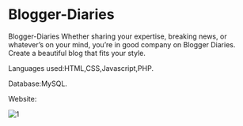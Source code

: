 # Blogger-Diaries
Blogger-Diaries Whether sharing your expertise, breaking news, or whatever’s on your mind, you’re in good company on Blogger Diaries. Create a beautiful blog that fits your style.   



Languages used:HTML,CSS,Javascript,PHP.    

Database:MySQL.

Website:

![1](https://user-images.githubusercontent.com/119427169/227557543-90a6022d-a26f-4c81-8550-a3f7a5e63e84.JPG)


